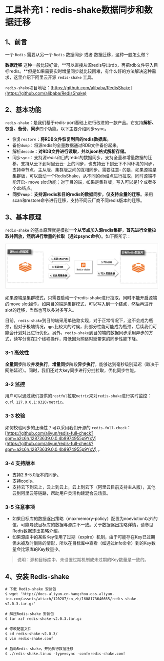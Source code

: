 # **工具补充1：redis-shake数据同步和数据迁移**

## **1、前言**

一个 `Redis` 需要从另一个 `Redis` 数据同步 或者 数据迁移，这种一般怎么做？

**数据迁移** 这种一般比较好做，**可以直接从源redis导出rdb，再把rdb文件导入目标redis。**但是如果需要实时增量同步就比较困难，有什么好的方法解决这种需求，这里介绍下阿里云开源 `redis-shake` 工具。

`redis-shake`项目地址：[https://github.com/alibaba/RedisShake](https://github.com/alibaba/RedisShake)

## **2、基本功能**

`redis-shake`：是我们基于redis-port基础上进行改进的一款产品。它支持**解析、恢复、备份、同步**四个功能。以下主要介绍同步sync。

* 恢复`restore`：**将RDB文件恢复到目的redis数据库。**
* 备份`dump`：将源redis的全量数据通过RDB文件备份起来。
* 解析`decode`：**对RDB文件进行读取，并以json格式解析存储。**
* 同步`sync`：支持源redis和目的redis的数据同步，支持全量和增量数据的迁移，支持从云下到阿里云云- 上的同步，也支持云下到云下不同环境的同步，支持单节点、主从版、集群版之间的互相同步。需要注意- 的是，如果源端是集群版，可以启动一个RedisShake，从不同的db结点进行拉取，同时源端不能开启- move slot功能；对于目的端，如果是集群版，写入可以是1个或者多个db结点。
* **同步`rump`：支持源redis和目的redis的数据同步，仅支持全量的迁移**。采用scan和restore命令进行迁移，支持不同云厂商不同redis版本的迁移。

## **3、基本原理**

`redis-shake` 的基本原理就是模拟**一个从节点加入源redis集群，首先进行全量拉取并回放，然后进行增量的拉取（通过psync命令）**。如下图所示：


![Alt Image Text](../images/chap8_7_1.png "Body image")

如果源端是集群模式，只需要启动一个redis-shake进行拉取，同时不能开启源端的move slot操作。如果目的端是集群模式，可以写入到一个结点，然后再进行slot的迁移，当然也可以多对多写入。

目前，`redis-shake`到目的端采用单链路实现，对于正常情况下，这不会成为瓶颈，但对于极端情况，`qps`比较大的时候，此部分性能可能成为瓶颈，后续我们可能会计划对此进行优化。另外，`redis-shake`到目的端的数据同步采用异步的方式，读写分离在2个线程操作，降低因为网络时延带来的同步性能下降。


### **3-1 高效性**

**全量同步**阶段**并发执行**，**增量同步**阶段**异步执行**，能够达到毫秒级别延迟（取决于网络延迟）。同时，我们还对大key同步进行分批拉取，优化同步性能。

### **3-2 监控**


用户可以通过我们提供的`restful`拉取`metric`来对`redis-shake`进行实时监控：`curl 127.0.0.1:9320/metric`。

### **3-3 校验**

如何校验同步的正确性？可以采用我们开源的 `redis-full-check`：[https://github.com/aliyun/redis-full-check?spm=a2c6h.12873639.0.0.4b8974955p9YxV](https://github.com/aliyun/redis-full-check?spm=a2c6h.12873639.0.0.4b8974955p9YxV) 。

### **3-4 支持版本**

* 支持2.8-5.0版本的同步。
* 支持codis。
* 支持云下到云上，云上到云上，云上到云下（阿里云目前支持主从版），其他云到阿里云等链路，帮助用户灵活构建混合云场景。

### **3-5 注意事项**

* 如果目标库的数据逐出策略（maxmemory-policy）配置为noeviction以外的值，可能导致目标库的数据与源库不一致。关于数据逐出策略详情，请参见Redis数据逐出策略介绍。
* 如果源库中的某些Key使用了过期（expire）机制，由于可能存在Key已过期但未被及时删除的情形，所以在目标库中查看（如通过info命令）到的Key数量会比源库的Key数量少。

> 说明：源和目标库中，未设置过期机制或未过期的Key数量是一致的。

## **4、安装 Redis-shake**

```
# 下载 Redis-shake 安装包
$ wget 'http://docs-aliyun.cn-hangzhou.oss.aliyun-inc.com/assets/attach/120287/cn_zh/1608173646665/redis-shake-v2.0.3.tar.gz'

# 解压Redis-shake 安装包
$ tar xzf redis-shake-v2.0.3.tar.gz

# 修改配置文件
$ cd redis-shake-v2.0.3/
$ vim redis-shake.conf

# 启动Redis-shake，开始执行数据迁移
$ ./redis-shake.linux -type=sync -conf=redis-shake.conf
```

